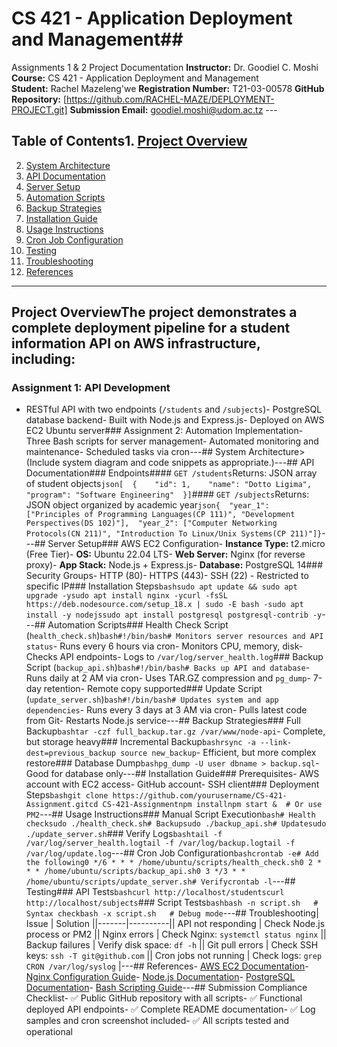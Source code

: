 
# CS 421 - Application Deployment and Management## 
Assignments 1 & 2 Project Documentation
**Instructor:** Dr. Goodiel C. Moshi  **Course:** CS 421 - Application Deployment and Management  
**Student:** Rachel Mazeleng'we 
**Registration Number:** T21-03-00578 
**GitHub Repository:** [https://github.com/RACHEL-MAZE/DEPLOYMENT-PROJECT.git]
**Submission Email:** goodiel.moshi@udom.ac.tz  ---
## Table of Contents1. [Project Overview](#project-overview)
2. [System Architecture](#system-architecture)
3. [API Documentation](#api-documentation)
4. [Server Setup](#server-setup)
5. [Automation Scripts](#automation-scripts)
6. [Backup Strategies](#backup-strategies)
7. [Installation Guide](#installation-guide)
8. [Usage Instructions](#usage-instructions)
9. [Cron Job Configuration](#cron-job-configuration)
10. [Testing](#testing)
11. [Troubleshooting](#troubleshooting)
12. [References](#references)
---
## Project OverviewThe project demonstrates a complete deployment pipeline for a student information API on AWS infrastructure, including:
### Assignment 1: API Development
- RESTful API with two endpoints (`/students` and `/subjects`)- PostgreSQL database backend- Built with Node.js and Express.js- Deployed on AWS EC2 Ubuntu server### Assignment 2: Automation Implementation- Three Bash scripts for server management- Automated monitoring and maintenance- Scheduled tasks via cron---## System Architecture> (Include system diagram and code snippets as appropriate.)---## API Documentation### Endpoints#### `GET /students`Returns: JSON array of student objects```json[  {    "id": 1,    "name": "Dotto Ligima",    "program": "Software Engineering"  }]```#### `GET /subjects`Returns: JSON object organized by academic year```json{  "year_1": ["Principles of Programming Languages(CP 111)", "Development Perspectives(DS 102)"],  "year_2": ["Computer Networking Protocols(CN 211)", "Introduction To Linux/Unix Systems(CP 211)"]}```---## Server Setup### AWS EC2 Configuration- **Instance Type:** t2.micro (Free Tier)- **OS:** Ubuntu 22.04 LTS- **Web Server:** Nginx (for reverse proxy)- **App Stack:** Node.js + Express.js- **Database:** PostgreSQL 14### Security Groups- HTTP (80)- HTTPS (443)- SSH (22) - Restricted to specific IP### Installation Steps```bashsudo apt update && sudo apt upgrade -ysudo apt install nginx -ycurl -fsSL https://deb.nodesource.com/setup_18.x | sudo -E bash -sudo apt install -y nodejssudo apt install postgresql postgresql-contrib -y```---## Automation Scripts### Health Check Script (`health_check.sh`)```bash#!/bin/bash# Monitors server resources and API status```- Runs every 6 hours via cron- Monitors CPU, memory, disk- Checks API endpoints- Logs to `/var/log/server_health.log`### Backup Script (`backup_api.sh`)```bash#!/bin/bash# Backs up API and database```- Runs daily at 2 AM via cron- Uses TAR.GZ compression and `pg_dump`- 7-day retention- Remote copy supported### Update Script (`update_server.sh`)```bash#!/bin/bash# Updates system and app dependencies```- Runs every 3 days at 3 AM via cron- Pulls latest code from Git- Restarts Node.js service---## Backup Strategies### Full Backup```bashtar -czf full_backup.tar.gz /var/www/node-api```- Complete, but storage heavy### Incremental Backup```bashrsync -a --link-dest=previous_backup source new_backup```- Efficient, but more complex restore### Database Dump```bashpg_dump -U user dbname > backup.sql```- Good for database only---## Installation Guide### Prerequisites- AWS account with EC2 access- GitHub account- SSH client### Deployment Steps```bashgit clone https://github.com/yourusername/CS-421-Assignment.gitcd CS-421-Assignmentnpm installnpm start &  # Or use PM2```---## Usage Instructions### Manual Script Execution```bash# Health checksudo ./health_check.sh# Backupsudo ./backup_api.sh# Updatesudo ./update_server.sh```### Verify Logs```bashtail -f /var/log/server_health.logtail -f /var/log/backup.logtail -f /var/log/update.log```---## Cron Job Configuration```bashcrontab -e# Add the following0 */6 * * * /home/ubuntu/scripts/health_check.sh0 2 * * * /home/ubuntu/scripts/backup_api.sh0 3 */3 * * /home/ubuntu/scripts/update_server.sh# Verifycrontab -l```---## Testing### API Tests```bashcurl http://localhost/studentscurl http://localhost/subjects```### Script Tests```bashbash -n script.sh   # Syntax checkbash -x script.sh   # Debug mode```---## Troubleshooting| Issue | Solution ||-------|----------|| API not responding | Check Node.js process or PM2 || Nginx errors | Check Nginx: `systemctl status nginx` || Backup failures | Verify disk space: `df -h` || Git pull errors | Check SSH keys: `ssh -T git@github.com` || Cron jobs not running | Check logs: `grep CRON /var/log/syslog` |---## References- [AWS EC2 Documentation](https://docs.aws.amazon.com/ec2)- [Nginx Configuration Guide](https://nginx.org/en/docs/)- [Node.js Documentation](https://nodejs.org/en/docs)- [PostgreSQL Documentation](https://www.postgresql.org/docs/)- [Bash Scripting Guide](https://tldp.org/LDP/abs/html/)---## Submission Compliance Checklist- ✅ Public GitHub repository with all scripts- ✅ Functional deployed API endpoints- ✅ Complete README documentation- ✅ Log samples and cron screenshot included- ✅ All scripts tested and operational